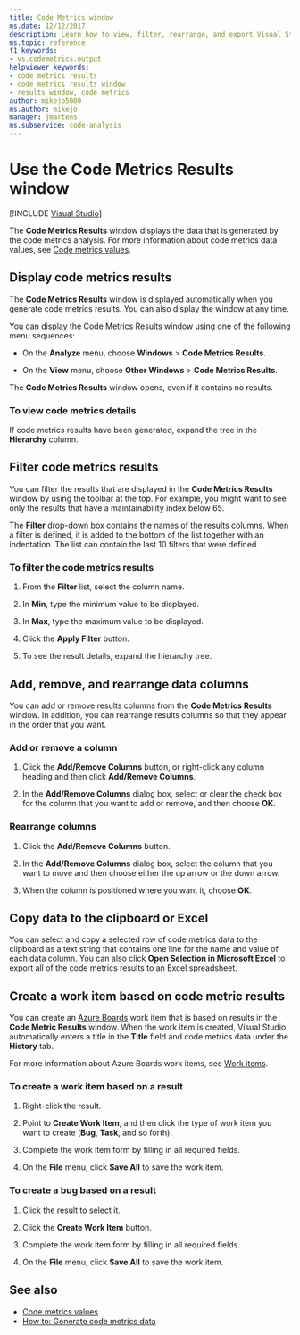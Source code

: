 ```yaml
---
title: Code Metrics window
ms.date: 12/12/2017
description: Learn how to view, filter, rearrange, and export Visual Studio code metrics analysis data. See how to create work items based on code metric results.
ms.topic: reference
f1_keywords:
- vs.codemetrics.output
helpviewer_keywords:
- code metrics results
- code metrics results window
- results window, code metrics
author: mikejo5000
ms.author: mikejo
manager: jmartens
ms.subservice: code-analysis
---
```

# Use the Code Metrics Results window

 [!INCLUDE [Visual Studio](~/includes/applies-to-version/vs-windows-only.md)]

The **Code Metrics Results** window displays the data that is generated by the code metrics analysis. For more information about code metrics data values, see [Code metrics values](../code-quality/code-metrics-values.md).

## Display code metrics results

The **Code Metrics Results** window is displayed automatically when you generate code metrics results. You can also display the window at any time.

You can display the Code Metrics Results window using one of the following menu sequences:

- On the **Analyze** menu, choose **Windows** > **Code Metrics Results**.

- On the **View** menu, choose **Other Windows** > **Code Metrics Results**.

The **Code Metrics Results** window opens, even if it contains no results.

### To view code metrics details

If code metrics results have been generated, expand the tree in the **Hierarchy** column.

## Filter code metrics results

You can filter the results that are displayed in the **Code Metrics Results** window by using the toolbar at the top. For example, you might want to see only the results that have a maintainability index below 65.

The **Filter** drop-down box contains the names of the results columns. When a filter is defined, it is added to the bottom of the list together with an indentation. The list can contain the last 10 filters that were defined.

### To filter the code metrics results

1. From the **Filter** list, select the column name.

2. In **Min**, type the minimum value to be displayed.

3. In **Max**, type the maximum value to be displayed.

4. Click the **Apply Filter** button.

5. To see the result details, expand the hierarchy tree.

## Add, remove, and rearrange data columns

You can add or remove results columns from the **Code Metrics Results** window. In addition, you can rearrange results columns so that they appear in the order that you want.

### Add or remove a column

1. Click the **Add/Remove Columns** button, or right-click any column heading and then click **Add/Remove Columns**.

1. In the **Add/Remove Columns** dialog box, select or clear the check box for the column that you want to add or remove, and then choose **OK**.

### Rearrange columns

1. Click the **Add/Remove Columns** button.

1. In the **Add/Remove Columns** dialog box, select the column that you want to move and then choose either the up arrow or the down arrow.

1. When the column is positioned where you want it, choose **OK**.

## Copy data to the clipboard or Excel

You can select and copy a selected row of code metrics data to the clipboard as a text string that contains one line for the name and value of each data column. You can also click **Open Selection in Microsoft Excel** to export all of the code metrics results to an Excel spreadsheet.

## Create a work item based on code metric results

You can create an [Azure Boards](/azure/devops/boards/index?view=vsts&preserve-view=true) work item that is based on results in the **Code Metric Results** window. When the work item is created, Visual Studio automatically enters a title in the **Title** field and code metrics data under the **History** tab.

For more information about Azure Boards work items, see [Work items](/azure/devops/boards/work-items/about-work-items).

### To create a work item based on a result

1. Right-click the result.

2. Point to **Create Work Item**, and then click the type of work item you want to create (**Bug**, **Task**, and so forth).

3. Complete the work item form by filling in all required fields.

4. On the **File** menu, click **Save All** to save the work item.

### To create a bug based on a result

1. Click the result to select it.

2. Click the **Create Work Item** button.

3. Complete the work item form by filling in all required fields.

4. On the **File** menu, click **Save All** to save the work item.

## See also

- [Code metrics values](../code-quality/code-metrics-values.md)
- [How to: Generate code metrics data](../code-quality/how-to-generate-code-metrics-data.md)
